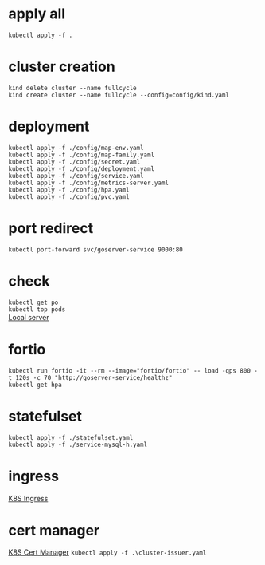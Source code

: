 # apply all
`kubectl apply -f .`

# cluster creation
`kind delete cluster --name fullcycle`  
`kind create cluster --name fullcycle --config=config/kind.yaml`

# deployment
`kubectl apply -f ./config/map-env.yaml`  
`kubectl apply -f ./config/map-family.yaml`  
`kubectl apply -f ./config/secret.yaml`  
`kubectl apply -f ./config/deployment.yaml`  
`kubectl apply -f ./config/service.yaml`  
`kubectl apply -f ./config/metrics-server.yaml`  
`kubectl apply -f ./config/hpa.yaml`  
`kubectl apply -f ./config/pvc.yaml`

# port redirect
`kubectl port-forward svc/goserver-service 9000:80`

# check
`kubectl get po`  
`kubectl top pods`  
[Local server](http://localhost:9000)

# fortio
`kubectl run fortio -it --rm --image="fortio/fortio" -- load -qps 800 -t 120s -c 70 "http://goserver-service/healthz"`  
`kubectl get hpa`

# statefulset
`kubectl apply -f ./statefulset.yaml`  
`kubectl apply -f ./service-mysql-h.yaml`

# ingress
[K8S Ingress](https://kubernetes.github.io/ingress-nginx/deploy/#using-helm)

# cert manager
[K8S Cert Manager](https://cert-manager.io/docs/installation/)
`kubectl apply -f .\cluster-issuer.yaml`